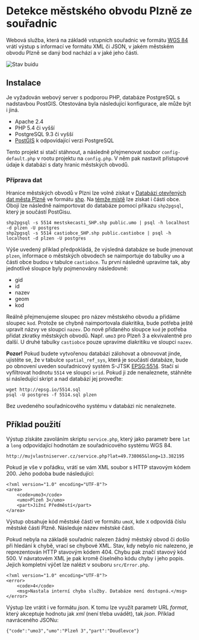 # Detekce městského obvodu Plzně ze souřadnic

Webová služba, která na základě vstupních souřadnic ve formátu [WGS 84](https://en.wikipedia.org/wiki/World_Geodetic_System) vrátí výstup s informací ve formátu XML či JSON, v jakém městském obvodu Plzně se daný bod nachází a v jaké jeho části.

![Stav buidu](https://travis-ci.org/JasnaPaka/mestske-obvody-plzen.svg?branch=master)

## Instalace

Je vyžadován webový server s podporou PHP, databáze PostgreSQL s nadstavbou PostGIS. Otestována byla následující
konfigurace, ale může být i jiná.

* Apache 2.4
* PHP 5.4 či vyšší
* PostgreSQL 9.3 či vyšší
* [PostGIS](http://postgis.net/) k odpovídající verzi PostgreSQL

Tento projekt si stačí stáhnout, a následně přejmenovat soubor `config-default.php` v rootu projektu na `config.php`. V něm pak nastavit přístupové údaje k databázi s daty hranic městských obvodů.

### Příprava dat

Hranice městských obvodů v Plzni lze volně získat v [Databázi otevřených dat města Plzně](https://opendata.plzen.eu/dataset/gis-uzemni-celky-plzen-mestske-casti) ve formátu [shp](https://en.wikipedia.org/wiki/Shapefile). Na [témže místě](https://opendata.plzen.eu/dataset/gis-uzemni-celky-plzen-casti-obce) lze získat i části obce. Obojí lze následně naimportovat do databáze pomocí příkazu `shp2pgsql`, který je součástí PostGisu.

```
shp2pgsql -s 5514 mestskecasti_SHP.shp public.umo | psql -h localhost -d plzen -U postgres
shp2pgsql -s 5514 castiobce_SHP.shp public.castiobce | psql -h localhost -d plzen -U postgres
```

Výše uvedený příklad předpokládá, že výsledná databáze se bude jmenovat `plzen`, informace o městských obvodech se naimportuje do tabulky `umo` a části obce budou v tabulce `castiobce`. Tu první následně upravíme tak, aby jednotlivé sloupce byly pojmenovány následovně:

* gid
* id
* nazev
* geom
* kod 

Reálně přejmenujeme sloupec pro název městského obvodu a přidáme sloupec `kod`. Protože se chybně naimportovala diakritika, bude potřeba ještě upravit názvy ve sloupci `nazev`. Do nově přidaného sloupce `kod` je potřeba přidat zkratky městských obvodů. Např. `umo3` pro Plzeň 3 a ekvivalentně pro další. U druhé tabulky `castiobce` pouze upravíme diakritiku ve sloupci `nazev`.

**Pozor!** Pokud budete vytvořenou databázi zálohovat a obnovovat jinde, ujistěte se, že v tabulce `spatial_ref_sys`, která je součástí databáze, bude po obnovení uveden souřadnicový systém S-JTSK [EPSG:5514](http://epsg.io/5514). Stačí si vyfiltrovat hodnotu `5514` ve sloupci `srid`. Pokud ji zde nenaleznete, stáhněte si následující skript a nad databází jej proveďte:

```
wget http://epsg.io/5514.sql
psql -U postgres -f 5514.sql plzen
```
Bez uvedeného souřadnicového systému v databázi nic nenaleznete.

## Příklad použití

Výstup získáte zavoláním skriptu `service.php`, který jako parametr bere `lat` a `long` odpovídající hodnotám ze souřadnicového systému WGS 84.

`http://mujvlastniserver.cz/service.php?lat=49.738065&long=13.382195`

Pokud je vše v pořádku, vrátí se vám XML soubor s HTTP stavovým kódem 200. Jeho podoba bude následující:

```
<?xml version="1.0" encoding="UTF-8"?>
<area>
    <code>umo3</code>
    <umo>Plzeň 3</umo>
    <part>Jižní Předměstí</part>
</area>
```

Výstup obsahuje kód městské části ve formátu `umoX`, kde `X` odpovídá číslu městské části Plzně. Následuje název městské části.

Pokud nebyla na základě souřadnic nalezen žádný městský obvod či došlo při hledání k chybě, vrací se chybové XML. Stav, kdy nebylo nic nalezeno, je reprezentován HTTP stavovým kódem 404. Chybu pak značí stavový kód 500. V návratovém XML je pak kromě číselného kódu chyby i jeho popis. Jejich kompletní výčet lze nalézt v souboru `src/Error.php`.

```
<?xml version="1.0" encoding="UTF-8"?>
<error>
    <code>4</code>
    <msg>Nastala interní chyba služby. Databáze není dostupná.</msg>
</error>
```
Výstup lze vrátit i ve formátu *json*. K tomu lze využít parametr URL *format*, který akceptuje hodnotu jak *xml* (není třeba uvádět), tak *json*. Příklad navráceného JSONu:

```
{"code":"umo3","umo":"Plzeň 3","part":"Doudlevce"}
```
